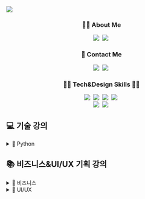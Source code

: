 <img src="https://capsule-render.vercel.app/api?type=venom&color=2757FF&height=160&section=header&text=ESTsoft%20WASSUP%202기&fontAlign=50&fontAlignY=70&fontSize=90&fontColor=000000" />

<h3 align="center">🙋‍♀️ About Me </h3>
<p align="center">
  <a href="https://github.com/YooJeans?tab=repositories"><img src="https://img.shields.io/badge/GitHub-100000?style=for-the-badge&logo=github&logoColor=white&link=https://github.com/YooJeans?tab=repositories"/></a>&nbsp
  <a href="https://www.notion.so/oreumi/1f685070bcc34b67866e7491b581c26a"><img src="https://img.shields.io/badge/Notion-000000?style=for-the-badge&logo=notion&logoColor=white&link=https://www.notion.so/oreumi/1f685070bcc34b67866e7491b581c26a"/></a>&nbsp
</p>

<h3 align="center">🤙 Contact Me </h3>
<p align="center">
  <a href="mailto:a01062289424@gmail.com"><img src="https://img.shields.io/badge/Gmail-D14836?style=for-the-badge&logo=gmail&logoColor=white&link=a01062289424@gmail.com"/></a>&nbsp
  <a href="https://www.instagram.com/56_yyjj/"><img src="https://img.shields.io/badge/Instagram-E4405F?style=flat-square&logo=Instagram&logoColor=white&link=https://www.instagram.com/56_yyjj/"/></a>&nbsp
</p>

<h3 align="center">👩‍💻 Tech&Design Skills 👩‍🎨</h3>
<p align="center">
  <img src="https://img.shields.io/badge/Python-3766AB?style=flat-square&logo=Python&logoColor=white"/></a>&nbsp 
  <img src="https://img.shields.io/badge/Django-092E20?style=flat-square&logo=Django&logoColor=white"/></a>&nbsp 
  <img src="https://img.shields.io/badge/Javascript-ffb13b?style=flat-square&logo=javascript&logoColor=white"/></a>&nbsp
  <img src="https://img.shields.io/badge/Mysql-E6B91E?style=flat-square&logo=MySql&logoColor=white"/></a>&nbsp 
  <br>
  <img src="https://img.shields.io/badge/Figma-F24E1E?style=for-the-badge&logo=figma&logoColor=white"/></a>&nbsp 
  <img src="https://img.shields.io/badge/Canva-%2300C4CC.svg?&style=for-the-badge&logo=Canva&logoColor=white"/></a>&nbsp 
</p>

## 💻 기술 강의

<details>
<summary>
  🐍 Python
</summary>
  <p>
    - ✔ Git push, pull 실습<br>
    - ✔ Markdown, 자료형(숫자형 ~ 문자열 자료형:역슬래시) 실습<br>
    - ✔ 자료형(문자열 자료형:연산 ~ copy) 실습<br>
    - ✔ 자료형(list ~ bool) 실습
  </p>
</details>

## 📚 비즈니스&UI/UX 기획 강의

<details>
<summary>
  💼 비즈니스
</summary>
  - ✔ 퍼소나 모델링 실습
</details>
<details>
<summary>
  🎨 UI/UX
</summary>
</details>
